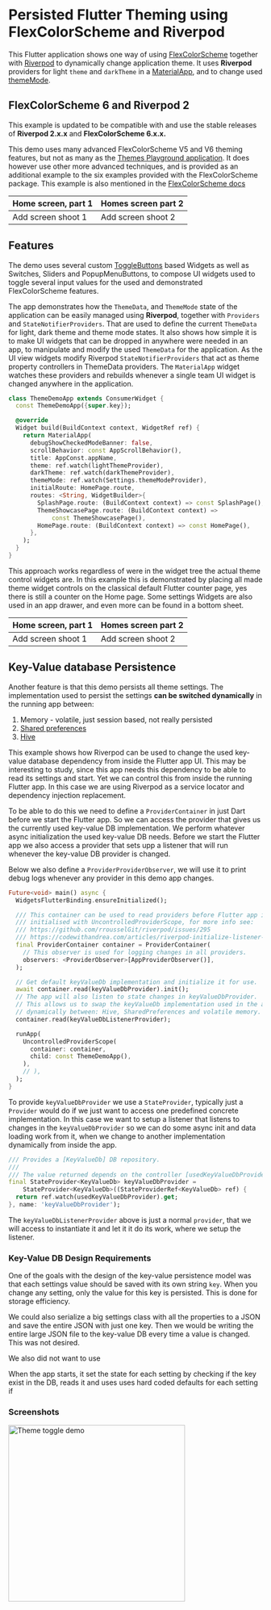 # Persisted Flutter Theming using FlexColorScheme and Riverpod

This Flutter application shows one way of using [FlexColorScheme](https://pub.dev/packages/flex_color_scheme) together with [Riverpod](https://pub.dev/packages/flutter_riverpod) to dynamically change application theme. It uses **Riverpod** providers for light `theme` and `darkTheme` in a [MaterialApp](https://api.flutter.dev/flutter/material/MaterialApp-class.html), and to change used [themeMode](https://api.flutter.dev/flutter/material/MaterialApp/themeMode.html). 

## FlexColorScheme 6 and Riverpod 2

This example is updated to be compatible with and use the stable releases of **Riverpod 2.x.x** and **FlexColorScheme 6.x.x.**

This demo uses many advanced FlexColorScheme V5 and V6 theming features, but not as many as the [Themes Playground application](https://rydmike.com/flexcolorscheme/themesplayground-v6/#/). It does however use other more advanced techniques, and is provided as an additional example to the six examples provided with the FlexColorScheme package. This example is also mentioned in the [FlexColorScheme docs](https://docs.flexcolorscheme.com/examples#other-examples) 

| Home screen, part 1 | Homes screen part 2 |
|---------------------|---------------------|
| Add screen shoot 1  | Add screen shoot 2  |

## Features

The demo uses several custom [ToggleButtons](https://api.flutter.dev/flutter/material/ToggleButtons-class.html) based Widgets as well as Switches, Sliders and PopupMenuButtons, to compose UI widgets used to toggle several input values 
for the used and demonstrated FlexColorScheme features. 

The app demonstrates how the `ThemeData`, and `ThemeMode` state of the application can be easily managed using **Riverpod**, together with `Providers` and `StateNotifierProviders`. That are used to define the current `ThemeData` for light, dark theme and theme mode states. It also shows how simple it is to make UI widgets that can be dropped in anywhere were needed in an app, to manipulate and modify the used `ThemeData` for the application. As the UI view widgets modify Riverpod `StateNotifierProviders` that act as theme property controllers in ThemeData providers. The `MaterialApp` widget watches these providers and rebuilds whenever a single team UI widget is changed anywhere in the application.

```dart
class ThemeDemoApp extends ConsumerWidget {
  const ThemeDemoApp({super.key});

  @override
  Widget build(BuildContext context, WidgetRef ref) {
    return MaterialApp(
      debugShowCheckedModeBanner: false,
      scrollBehavior: const AppScrollBehavior(),
      title: AppConst.appName,
      theme: ref.watch(lightThemeProvider),
      darkTheme: ref.watch(darkThemeProvider),
      themeMode: ref.watch(Settings.themeModeProvider),
      initialRoute: HomePage.route,
      routes: <String, WidgetBuilder>{
        SplashPage.route: (BuildContext context) => const SplashPage(),
        ThemeShowcasePage.route: (BuildContext context) =>
            const ThemeShowcasePage(),
        HomePage.route: (BuildContext context) => const HomePage(),
      },
    );
  }
}
```

This approach works regardless of were in the widget tree the actual theme control widgets are. In this example this is demonstrated by placing all made theme widget controls on the classical default Flutter counter page, yes there is still a counter on the Home page.  Some settings Widgets are also used in an app drawer, and even more can be found in a bottom sheet.

| Home screen, part 1 | Homes screen part 2 |
|---------------------|---------------------|
| Add screen shoot 1  | Add screen shoot 2  |

## Key-Value database Persistence

Another feature is that this demo persists all theme settings. The implementation used to persist the settings **can be switched dynamically** in the running app between:

1. Memory - volatile, just session based, not really persisted
2. [Shared preferences](https://pub.dev/packages/shared_preferences)
3. [Hive](https://pub.dev/packages/hive)

This example shows how Riverpod can be used to change the used key-value database dependency from inside the Flutter app UI. This may be interesting to study, since this app needs this dependency to be able to read its settings and start. Yet we can control this from inside the running Flutter app. In this case we are using Riverpod as a service locator and dependency injection replacement.

To be able to do this we need to define a `ProviderContainer` in just Dart before we start the Flutter app. So we can access the provider that gives us the currently used key-value DB implementation. We perform whatever async initialization the used key-value DB needs. Before we start the Flutter app we also access a provider that sets upp a listener that will run whenever the key-value DB provider is changed.

Below we also define a `ProviderProviderObserver`, we will use it to print debug logs whenever any provider in this demo app changes.

```dart
Future<void> main() async {
  WidgetsFlutterBinding.ensureInitialized();

  /// This container can be used to read providers before Flutter app is
  /// initialised with UncontrolledProviderScope, for more info see:
  /// https://github.com/rrousselGit/riverpod/issues/295
  /// https://codewithandrea.com/articles/riverpod-initialize-listener-app-startup/
  final ProviderContainer container = ProviderContainer(
    // This observer is used for logging changes in all providers.
    observers: <ProviderObserver>[AppProviderObserver()],
  );

  // Get default keyValueDb implementation and initialize it for use.
  await container.read(keyValueDbProvider).init();
  // The app will also listen to state changes in keyValueDbProvider.
  // This allows us to swap the keyValueDb implementation used in the app
  // dynamically between: Hive, SharedPreferences and volatile memory.
  container.read(keyValueDbListenerProvider);

  runApp(
    UncontrolledProviderScope(
      container: container,
      child: const ThemeDemoApp(),
    ),
    // ),
  );
}
```
To provide `keyValueDbProvider` we use a `StateProvider`, typically just a `Provider` would do if we just want to access one predefined concrete implementation. In this case we want to setup a listener that listens to changes in the `keyValueDbProvider` so we can do some async init and data loading work from it, when we change to another implementation dynamically from inside the app.

```dart
/// Provides a [KeyValueDb] DB repository.
///
/// The value returned depends on the controller [usedKeyValueDbProvider].
final StateProvider<KeyValueDb> keyValueDbProvider =
    StateProvider<KeyValueDb>((StateProviderRef<KeyValueDb> ref) {
  return ref.watch(usedKeyValueDbProvider).get;
}, name: 'keyValueDbProvider');
```
The `keyValueDbListenerProvider` above is just a normal `provider`, that we will access to instantiate it and let it it do its work, where we setup the listener.




### Key-Value DB Design Requirements

One of the goals with the design of the key-value persistence model was that each settings value should be saved with its own string `key`. When you change any setting, only the value for this key is persisted. This is done for storage efficiency. 

We could also serialize a big settings class with all the properties to a JSON and save the entire JSON with just one key. Then we would be writing the entire large JSON file to the key-value DB every time a value is changed. This was not desired.

We also did not want to use 

When the app starts, it set the state for each setting by checking if the key exist in the DB, reads it and uses uses hard coded defaults for each setting if  

### Screenshots

<img src="https://github.com/rydmike/theme_demo/blob/master/resources/theme_demo.gif?raw=true" alt="Theme toggle demo" width="350"/>

